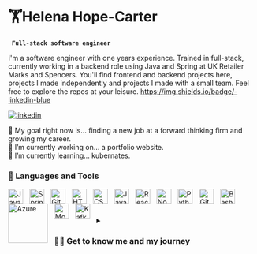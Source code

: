 # 🏋Helena Hope-Carter

**` Full-stack software engineer`**


I'm a software engineer with one years experience. Trained in full-stack, currently working in a backend role using Java and Spring at UK Retailer Marks and Spencers. You'll find frontend and backend projects here, projects I made independently and projects I made with a small team. Feel free to explore the repos at your leisure. 
https://img.shields.io/badge/-linkedin-blue
<p align="left">
 <a href="https://www.linkedin.com/in/helenahc/">
  <img alt="linkedin" src="https://custom-icon-badges.demolab.com/-linkedin-blue?logo=paintbrush&logoColor=white" />
 </a>
</p>

🎯 My goal right now is... finding a new job at a forward thinking firm and growing my career.
<br/>
🔭 I’m currently working on... a portfolio website.
<br/>
🌱 I’m currently learning... kubernates.
<br/>

### 🧰 Languages and Tools

<img align="left" alt="Java" width="30px" style="padding-right:10px;" src="https://cdn.jsdelivr.net/gh/devicons/devicon/icons/java/java-original.svg"/>
<img align="left" alt="Spring" width="30px" style="padding-right:10px;" src="https://cdn.jsdelivr.net/gh/devicons/devicon/icons/spring/spring-original.svg" />
<img align="left" alt="Git" width="30px" style="padding-right:10px;" src="https://cdn.jsdelivr.net/gh/devicons/devicon/icons/git/git-original.svg" />
<img align="left" alt="HTML" width="30px" style="padding-right:10px;" src="https://cdn.jsdelivr.net/gh/devicons/devicon/icons/html5/html5-plain.svg" />
<img align="left" alt="CSS" width="30px" style="padding-right:10px;" src="https://cdn.jsdelivr.net/gh/devicons/devicon/icons/css3/css3-plain.svg" />
<img align="left" alt="JavaScript" width="30px" style="padding-right:10px;" src="https://cdn.jsdelivr.net/gh/devicons/devicon/icons/javascript/javascript-plain.svg" />
<img align="left" alt="React" width="30px" style="padding-right:10px;" src="https://cdn.jsdelivr.net/gh/devicons/devicon/icons/react/react-original.svg" />
<img align="left" alt="NodeJS" width="30px" style="padding-right:10px;" src="https://cdn.jsdelivr.net/gh/devicons/devicon/icons/nodejs/nodejs-original.svg" />
<img align="left" alt="Python" width="30px" style="padding-right:10px;" src="https://cdn.jsdelivr.net/gh/devicons/devicon/icons/python/python-plain.svg" />
<img align="left" alt="GitHub" width="30px" style="padding-right:10px;" src="https://cdn.jsdelivr.net/gh/devicons/devicon/icons/github/github-original.svg" />
<img align="left" alt="Bash" width="30px" style="padding-right:10px;" src="https://cdn.jsdelivr.net/gh/devicons/devicon/icons/bash/bash-original.svg" />
<img align="left" alt="Azure" width="80px" style="padding-right:10px;" src="https://upload.wikimedia.org/wikipedia/commons/a/a8/Microsoft_Azure_Logo.svg" />
<img align="left" alt="Mongo" width="30px" style="padding-right:10px;" src="https://www.vectorlogo.zone/logos/mongodb/mongodb-icon.svg" />
<img align="left" alt="Kafka" width="30px" style="padding-right:10px;" src="https://www.vectorlogo.zone/logos/apache_kafka/apache_kafka-icon.svg" />
<br/>

#

<details>
 <summary><h3>👨‍💻 Get to know me and my journey</h3></summary>
  My love for coding began when I was about 10 years old where I, always a curious creative child, dove into trying to make my own games. I was never content in just consuming things I loved - I always wanted to break them down, understand how they work and create something new. I tried to learn java and made a few small maze games, but another interest of mine eventually swept me off my feet. I started learning Japaense by myself when I was 15 and ended up doing my degree in that and getting to spend a year abroad in Japan. I am hugely glad for the experience. It changed my life and allowed me to see across cultures, not to mention the skill of self-studying has become inordinately useful in my current path. However, after graduating I felt the itch to get back behind the IDE. I signed up to a 3 month coding bootcamp run by graduate agency Bright Netwrok. The road was tougher than I anticipated but I worked all day every day to skill up and land the role I have now. I have had a great year at Marks and Spencers and now have the confidence as a fully-formed engineer to start looking for the role that will form the next step in my career!
